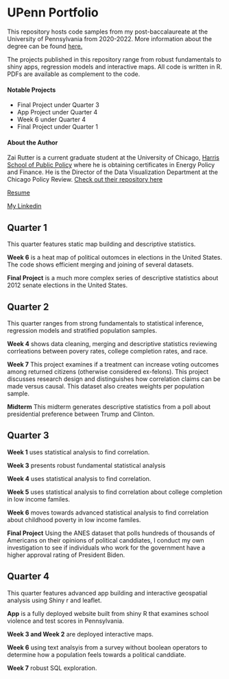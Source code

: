 # UPenn Portfolio
This repository hosts code samples from my post-baccalaureate at the University of Pennsylvania from 2020-2022. More information about the degree can be found <a href="https://lpsonline.sas.upenn.edu/academics/certificates/data-analytics">here.</a>

The projects published in this repository range from robust fundamentals to shiny apps, regression models and interactive maps. All code is written in R. PDFs are available as complement to the code.

#### Notable Projects
<ul>
  <li> Final Project under Quarter 3</li>
  <li> App Project under Quarter 4</li>
  <li> Week 6 under Quarter 4</li>
  <li> Final Project under Quarter 1</li>
</ul>


#### About the Author
Zai Rutter is a current graduate student at the University of Chicago, <a href="https://harris.uchicago.edu/"> Harris School of Public Policy</a> where he is obtaining certificates in Energy Policy and Finance. He is the Director of the Data Visualization Department at the Chicago Policy Review. <a href="https://github.com/Chicago-Policy-Review-Data-Viz">Check out their repository here</a>

<a href="https://drive.google.com/file/d/1lFAVRzYsYeaMhBXWol5LmEa-hxn1yBsB/view?usp=sharing">Resume</a>

<a href="https://www.linkedin.com/in/zai-rutter/"> My Linkedin</a>
## Quarter 1
This quarter features static map building and descriptive statistics. 

<strong> Week 6</strong> is a heat map of political outomces in elections in the United States. The code shows efficient merging and joining of several datasets.

<strong> Final Project</strong> is a much more complex series of descriptive statistics about 2012 senate elections in the United States.
## Quarter 2
This quarter ranges from strong fundamentals to statistical inference, regression models and stratified population samples.

<strong> Week 4</strong> shows data cleaning, merging and descriptive statistics reviewing corrleations between povery rates, college completion rates, and race.

<strong> Week 7</strong> This project examines if a treatment can increase voting outcomes among returned citizens (otherwise considered ex-felons). This project discusses research design and distinguishes how correlation claims can be made versus causal. This dataset also creates weights per population sample.

<strong> Midterm</strong> This midterm generates descriptive statistics from a poll about presidential preference between Trump and Clinton.
## Quarter 3
<strong> Week 1</strong> uses statistical analysis to find correlation. 

<strong> Week 3</strong> presents robust fundamental statistical analysis

<strong> Week 4</strong> uses statistical analysis to find correlation. 

<strong> Week 5</strong> uses statistical analysis to find correlation about college completion in low income familes.

<strong> Week 6</strong> moves towards advanced statistical analysis to find correlation about childhood poverty in low income familes.

<strong> Final Project</strong> Using the ANES dataset that polls hundreds of thousands of Americans on their opinions of political canddiates, I conduct my own investigation to see if individuals who work for the government have a higher approval rating of President Biden.

## Quarter 4

This quarter features advanced app building and interactive geospatial analysis using Shiny r and leaflet. 

<strong> App</strong> is a fully deployed website built from shiny R that examines school violence and test scores in Pennsylvania.

<strong> Week 3 and Week 2</strong> are deployed interactive maps.

<strong> Week 6</strong> using text analsyis from a survey without boolean operators to determine how a population feels towards a political canddiate.

<strong> Week 7</strong> robust SQL exploration.

